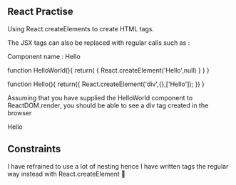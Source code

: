 ## React Practise 

Using React.createElements to create HTML tags.

The JSX tags can also be replaced with regular calls such as : 

Component name : Hello 

function HelloWorld(){
  return(
    {
      React.createElement('Hello',null)
    }
  )
}


function Hello(){
  return({
    React.createElement('div',{},['Hello']);
  })
}

Assuming that you have supplied the HelloWorld component to ReactDOM.render, you should be able to see a div tag created in the browser

<div> Hello </div>

## Constraints

I have refrained to use a lot of nesting hence I have written tags the regular way instead with React.createElement :100: